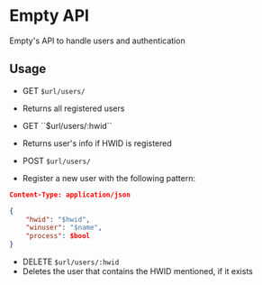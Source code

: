 # Empty API
Empty's API to handle users and authentication

## Usage

- GET ``$url/users/``
 - Returns all registered users

- GET ´`$url/users/:hwid``
 - Returns user's info if HWID is registered

- POST ``$url/users/``
 - Register a new user with the following pattern:

```json
Content-Type: application/json

{
    "hwid": "$hwid",
    "winuser": "$name",
    "process": $bool
}
```

- DELETE ``$url/users/:hwid``
 - Deletes the user that contains the HWID mentioned, if it exists
